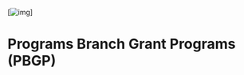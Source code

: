 [![img](https://img.shields.io/badge/Lifecycle-Experimental-339999)]

# Programs Branch Grant Programs (PBGP)

